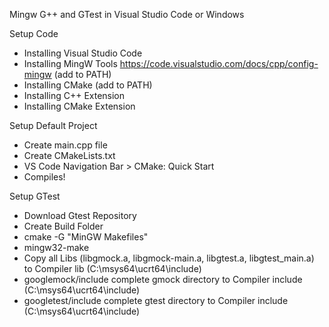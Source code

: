 Mingw G++ and GTest in Visual Studio Code or Windows

Setup Code
- Installing Visual Studio Code
- Installing MingW Tools https://code.visualstudio.com/docs/cpp/config-mingw (add to PATH)
- Installing CMake (add to PATH)
- Installing C++ Extension
- Installing CMake Extension


Setup Default Project
- Create main.cpp file
- Create CMakeLists.txt
- VS Code Navigation Bar > CMake: Quick Start
- Compiles!

Setup GTest
- Download Gtest Repository
- Create Build Folder
- cmake -G "MinGW Makefiles" 
- mingw32-make
- Copy all Libs (libgmock.a, libgmock-main.a, libgtest.a, libgtest_main.a) to Compiler lib (C:\msys64\ucrt64\include)
- googlemock/include complete gmock directory to Compiler include (C:\msys64\ucrt64\include)
- googletest/include complete gtest directory to Compiler include (C:\msys64\ucrt64\include)